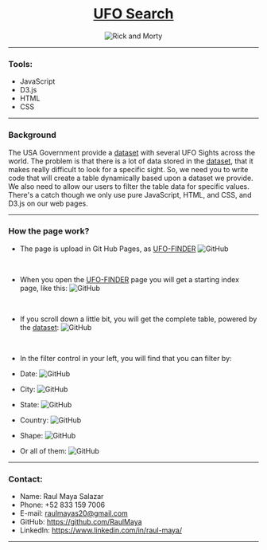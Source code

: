 <center><h1><u>UFO Search</u></h1>

![Rick and Morty](images/rick_n_morty.jpg)</center>

<hr>

### Tools:
 * JavaScript
 * D3.js
 * HTML
 * CSS


 <hr>

 ### Background

 The USA Government provide a [dataset](UFO-Level-2/StarterCode/static/js/data.js) with several UFO Sights across the world. The problem is that there is a lot of data stored in the [dataset](UFO-Level-2/StarterCode/static/js/data.js), that it makes really difficult to look for a specific sight. So, we need you to write code that will create a table dynamically based upon a dataset we provide. We also need to allow our users to filter the table data for specific values. There's a catch though we only use pure JavaScript, HTML, and CSS, and D3.js on our web pages.

 <hr>

 ### How the page work?


 * The page is upload in Git Hub Pages, as [UFO-FINDER](https://raulmaya.github.io/UFO-Search/)
 ![GitHub](images/github.jpg)
 <br>

 * When you open the [UFO-FINDER](https://raulmaya.github.io/UFO-Search/) page you will get a starting index page, like this:
 ![GitHub](images/img1.png)
 <br>

 * If you scroll down a little bit, you will get the complete table, powered by the [dataset](UFO-Level-2/StarterCode/static/js/data.js):
 ![GitHub](images/img2.png)
 <br>

 * In the filter control in your left, you will find that you can filter by:
  * Date:
    ![GitHub](images/img3.png)
    <br>

  * City:
    ![GitHub](images/img4.png)
    <br>

  * State:
    ![GitHub](images/img5.png)
    <br>

  * Country:
    ![GitHub](images/img6.png)
    <br>

  * Shape:
    ![GitHub](images/img7.png)
    <br>

  * Or all of them:
  ![GitHub](images/img8.png)
  <hr>


### Contact:

* Name: Raul Maya Salazar
* Phone: +52 833 159 7006
* E-mail: raulmayas20@gmail.com
* GitHub: https://github.com/RaulMaya
* LinkedIn: https://www.linkedin.com/in/raul-maya/

<hr>
